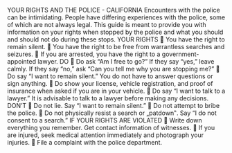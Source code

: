 YOUR RIGHTS AND THE POLICE - CALIFORNIA
Encounters with the police can be intimidating. People have differing experiences with the police, some
of which are not always legal. This guide is meant to provide you with information on your rights when
stopped by the police and what you should and should not do during these stops.
YOUR RIGHTS
 You have the right to remain silent.
 You have the right to be free from warrantless searches and
seizures.
 If you are arrested, you have the right to a government-appointed
lawyer.
DO
 Do ask “Am I free to go?” If they say
“yes,” leave calmly. If they say “no,”
ask “Can you tell me why you are
stopping me?”
 Do say “I want to remain silent.” You
do not have to answer questions or sign
anything.
 Do show your license, vehicle
registration, and proof of insurance
when asked if you are in your vehicle.
 Do say “I want to talk to a lawyer.” It is
advisable to talk to a lawyer before
making any decisions.
DON’T
 Do not lie. Say “I want to remain silent.”
 Do not attempt to bribe the police.
 Do not physically resist a search or „patdown‟. Say “I do not consent to a
search.”
IF YOUR RIGHTS ARE VIOLATED
 Write down everything you remember. Get contact information of
witnesses.
 If you are injured, seek medical attention immediately and
photograph your injuries.
 File a complaint with the police department.
